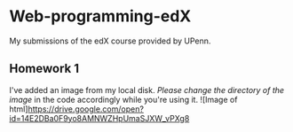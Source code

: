# Web-programming-edX
My submissions of the edX course provided by UPenn.

## Homework 1
I've added an image from my local disk. *Please change the directory of the image* in the code accordingly while you're using it.
![Image of html]https://drive.google.com/open?id=14E2DBa0F9yo8AMNWZHpUmaSJXW_vPXg8
